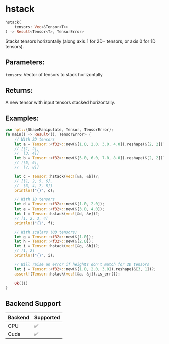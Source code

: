 # hstack
```rust
hstack(
    tensors: Vec<&Tensor<T>>
) -> Result<Tensor<T>, TensorError>
```
Stacks tensors horizontally (along axis 1 for 2D+ tensors, or axis 0 for 1D tensors).

## Parameters:
`tensors`: Vector of tensors to stack horizontally

## Returns:
A new tensor with input tensors stacked horizontally.

## Examples:
```rust
use hpt::{ShapeManipulate, Tensor, TensorError};
fn main() -> Result<(), TensorError> {
    // With 2D tensors
    let a = Tensor::<f32>::new(&[1.0, 2.0, 3.0, 4.0]).reshape(&[2, 2])?;
    // [[1, 2],
    //  [3, 4]]
    let b = Tensor::<f32>::new(&[5.0, 6.0, 7.0, 8.0]).reshape(&[2, 2])?;
    // [[5, 6],
    //  [7, 8]]

    let c = Tensor::hstack(vec![&a, &b])?;
    // [[1, 2, 5, 6],
    //  [3, 4, 7, 8]]
    println!("{}", c);

    // With 1D tensors
    let d = Tensor::<f32>::new(&[1.0, 2.0]);
    let e = Tensor::<f32>::new(&[3.0, 4.0]);
    let f = Tensor::hstack(vec![&d, &e])?;
    // [1, 2, 3, 4]
    println!("{}", f);

    // With scalars (0D tensors)
    let g = Tensor::<f32>::new(&[1.0]);
    let h = Tensor::<f32>::new(&[2.0]);
    let i = Tensor::hstack(vec![&g, &h])?;
    // [1, 2]
    println!("{}", i);

    // Will raise an error if heights don't match for 2D tensors
    let j = Tensor::<f32>::new(&[1.0, 2.0, 3.0]).reshape(&[3, 1])?;
    assert!(Tensor::hstack(vec![&a, &j]).is_err());

    Ok(())
}
```
## Backend Support
| Backend | Supported |
|---------|-----------|
| CPU     | ✅         |
| Cuda    | ✅        |